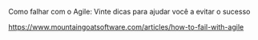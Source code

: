 Como falhar com o Agile:
Vinte dicas para ajudar você a evitar o sucesso

https://www.mountaingoatsoftware.com/articles/how-to-fail-with-agile